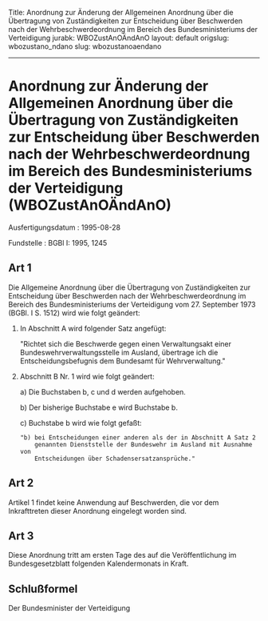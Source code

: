 Title: Anordnung zur Änderung der Allgemeinen Anordnung über die Übertragung von Zuständigkeiten
  zur Entscheidung über Beschwerden nach der Wehrbeschwerdeordnung im Bereich des
  Bundesministeriums der Verteidigung
jurabk: WBOZustAnOÄndAnO
layout: default
origslug: wbozustano_ndano
slug: wbozustanoaendano

---

# Anordnung zur Änderung der Allgemeinen Anordnung über die Übertragung von Zuständigkeiten zur Entscheidung über Beschwerden nach der Wehrbeschwerdeordnung im Bereich des Bundesministeriums der Verteidigung (WBOZustAnOÄndAnO)

Ausfertigungsdatum
:   1995-08-28

Fundstelle
:   BGBl I: 1995, 1245



## Art 1

Die Allgemeine Anordnung über die Übertragung von Zuständigkeiten zur
Entscheidung über Beschwerden nach der Wehrbeschwerdeordnung im
Bereich des Bundesministeriums der Verteidigung vom 27. September 1973
(BGBl. I S. 1512) wird wie folgt geändert:

1.  In Abschnitt A wird folgender Satz angefügt:

    "Richtet sich die Beschwerde gegen einen Verwaltungsakt einer
    Bundeswehrverwaltungsstelle im Ausland, übertrage ich die
    Entscheidungsbefugnis dem Bundesamt für Wehrverwaltung."


2.  Abschnitt B Nr. 1 wird wie folgt geändert:

    a)  Die Buchstaben b, c und d werden aufgehoben.


    b)  Der bisherige Buchstabe e wird Buchstabe b.


    c)  Buchstabe b wird wie folgt gefaßt:

        "b) bei Entscheidungen einer anderen als der in Abschnitt A Satz 2
            genannten Dienststelle der Bundeswehr im Ausland mit Ausnahme von
            Entscheidungen über Schadensersatzansprüche."











## Art 2

Artikel 1 findet keine Anwendung auf Beschwerden, die vor dem
Inkrafttreten dieser Anordnung eingelegt worden sind.


## Art 3

Diese Anordnung tritt am ersten Tage des auf die Veröffentlichung im
Bundesgesetzblatt folgenden Kalendermonats in Kraft.


## Schlußformel

Der Bundesminister der Verteidigung

